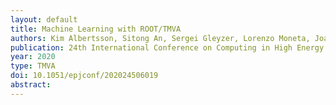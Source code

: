 ```yaml
---
layout: default
title: Machine Learning with ROOT/TMVA
authors: Kim Albertsson, Sitong An, Sergei Gleyzer, Lorenzo Moneta, Joana Niermann, Stefan Wunsch, Luca Zampieri and Omar Andres Zapata Mesa
publication: 24th International Conference on Computing in High Energy and Nuclear Physics (CHEP 2019)
year: 2020
type: TMVA
doi: 10.1051/epjconf/202024506019
abstract:
---
```

